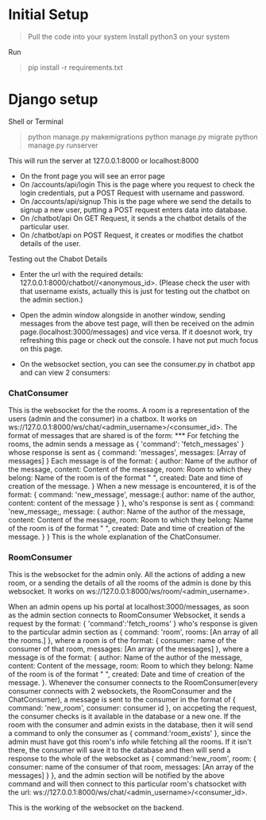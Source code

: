 # Initial Setup
> Pull the code into your system
> Install python3 on your system

Run 
> pip install -r requirements.txt 

# Django setup
Shell or Terminal
> python manage.py makemigrations
> python manage.py migrate
> python manage.py runserver

This will run the server at 127.0.0.1:8000 or localhost:8000

* On the front page you will see an error page
* On /accounts/api/login This is the page where you request to check the login credentials, put a POST Request with username and password.
* On /accounts/api/signup This is the page where we send the details to signup a new user, putting a POST request enters data into database.
* On /chatbot/api On GET Request, it sends a the chatbot details of the particular user.
* On /chatbot/api on POST Request, it creates or modifies the chatbot details of the user.


Testing out the Chabot Details
* Enter the url with the required details: 127.0.0.1:8000/chatbot/<username of the admin>/<anonymous_id>. (Please check the user with that username exists, actually this is just for testing out the chatbot on the admin section.)

* Open the admin window alongside in another window, sending messages from the above test page, will then be received on the admin page.(localhost:3000/messages) and vice versa. If it doesnot work, try refreshing this page or check out the console. I have not put much focus on this page.

* On the websocket section, you can see the consumer.py in chatbot app and can view 2 consumers:
### ChatConsumer
This is the websocket for the the rooms. A room is a representation of the users (admin and the consumer) in a chatbox. It works on ws://127.0.0.1:8000/ws/chat/<admin_username>/<consumer_id>.
The format of messages that are shared is of the form:
*** For fetching the rooms, the admin sends a message as 
{
    'command': 'fetch_messages'
}
whose response is sent as 
{
    command: 'messages',
    messages: [Array of messages]
}
Each message is of the format:
{
    author: Name of the author of the message,
    content: Content of the message,
    room: Room to which they belong: Name of the room is of the format "<username> <consumer>",
    created: Date and time of creation of the message.
}
When a new message is encountered, it is of the format:
{
    command: 'new_message',
    message:{
        author: name of the author,
        content: content of the message
    }
}, 
who's response is sent as 
{
    command: 'new_message;,
    message: {
        author: Name of the author of the message,
        content: Content of the message,
        room: Room to which they belong: Name of the room is of the format "<username> <consumer>",
        created: Date and time of creation of the message.
    }
}
This is the whole explanation of the ChatConsumer.
### RoomConsumer
This is the websocket for the admin only. All the actions of adding a new room, or a sending the details of all the rooms of the admin is done by this websocket. It works on ws://127.0.0.1:8000/ws/room/<admin_username>.

When an admin opens up his portal at localhost:3000/messages, as soon as the admin section connects to RoomConsumer Websocket, it sends a request by the format:
{
    'command':'fetch_rooms'
}
who's response is given to the particular admin section as 
{
    command: 'room',
    rooms: [An array of all the rooms.]
}, where a room is of the format:
{
    consumer: name of the consumer of that room,
    messages: [An array of the messages]
}, where a message is of the format:
{
    author: Name of the author of the message,
    content: Content of the message,
    room: Room to which they belong: Name of the room is of the format "<username> <consumer>",
    created: Date and time of creation of the message.
}.
Whenever the consumer connects to the RoomConsumer(every consumer connects with 2 websockets, the RoomConsumer and the ChatConsumer), a message is sent to the consumer in the format of 
{
    command: 'new_room',
    consumer: consumer id
}, on accpeting the request, the consumer checks is it available in the database or a new one.
If the room with the consumer and admin exists in the database, then it will send a command to only the consumer as 
{
    command:'room_exists'
}, 
since the admin must have got this room's info while fetching all the rooms.
If it isn't there, the consumer will save it to the database and then will send a response to the whole of the websocket as 
{
    command:'new_room',
    room: {
        consumer: name of the consumer of that room,
        messages: [An array of the messages]
    }
},
and the admin section will be notified by the above command and will then connect to this particular room's chatsocket with the url:
ws://127.0.0.1:8000/ws/chat/<admin_username>/<consumer_id>.

This is the working of the websocket on the backend.